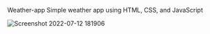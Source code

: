 Weather-app
Simple weather app using HTML, CSS, and JavaScript


![Screenshot 2022-07-12 181906](https://user-images.githubusercontent.com/101161240/178494534-44df6909-3c98-43ab-958d-7f7517e0a8a2.png)

